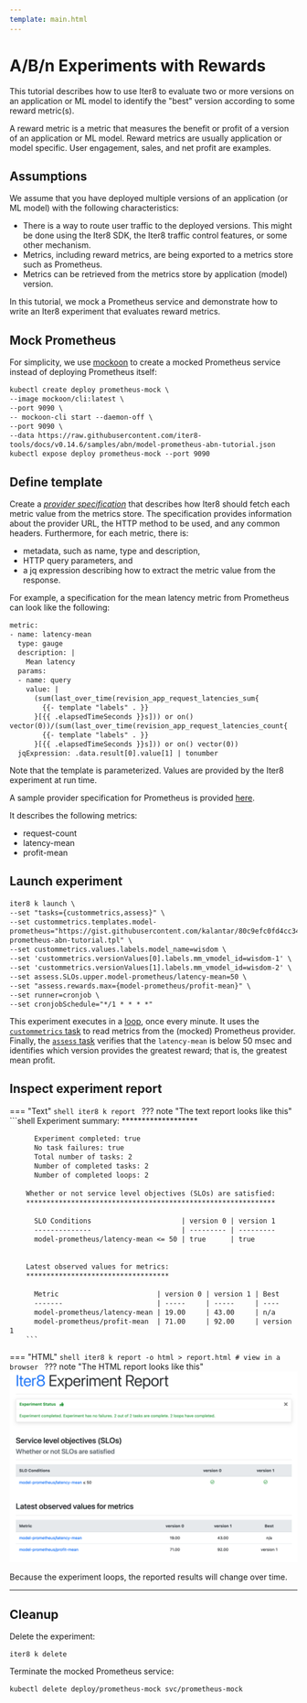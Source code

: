 ```yaml
---
template: main.html
---
```


# A/B/n Experiments with Rewards

This tutorial describes how to use Iter8 to evaluate two or more versions on an application or ML model to identify the "best" version according to some reward metric(s).

A reward metric is a metric that measures the benefit or profit of a version of an application or ML model.  Reward metrics are usually application or model specific.  User engagement, sales, and net profit are examples.

## Assumptions

We assume that you have deployed multiple versions of an application (or ML model) with the following characteristics:

- There is a way to route user traffic to the deployed versions. This might be done using the Iter8 SDK, the Iter8 traffic control features, or some other mechanism.
- Metrics, including reward metrics, are being exported to a metrics store such as Prometheus.
- Metrics can be retrieved from the metrics store by application (model) version.

In this tutorial, we mock a Prometheus service and demonstrate how to write an Iter8 experiment that evaluates reward metrics.

## Mock Prometheus

For simplicity, we use [mockoon](https://mockoon.com/) to create a mocked Prometheus service instead of deploying Prometheus itself:

```shell
kubectl create deploy prometheus-mock \
--image mockoon/cli:latest \
--port 9090 \
-- mockoon-cli start --daemon-off \
--port 9090 \
--data https://raw.githubusercontent.com/iter8-tools/docs/v0.14.6/samples/abn/model-prometheus-abn-tutorial.json
kubectl expose deploy prometheus-mock --port 9090
```

## Define template

Create a [_provider specification_](../../user-guide/tasks/custommetrics.md#provider-spec) that describes how Iter8 should fetch each metric value from the metrics store. The specification provides information about the provider URL, the HTTP method to be used, and any common headers. Furthermore, for each metric, there is:
- metadata, such as name, type and description, 
- HTTP query parameters, and 
- a jq expression describing how to extract the metric value from the response.

For example, a specification for the mean latency metric from Prometheus can look like the following: 

```
metric:
- name: latency-mean
  type: gauge
  description: |
    Mean latency
  params:
  - name: query
    value: |
      (sum(last_over_time(revision_app_request_latencies_sum{
        {{- template "labels" . }}
      }[{{ .elapsedTimeSeconds }}s])) or on() vector(0))/(sum(last_over_time(revision_app_request_latencies_count{
        {{- template "labels" . }}
      }[{{ .elapsedTimeSeconds }}s])) or on() vector(0))
  jqExpression: .data.result[0].value[1] | tonumber
```

Note that the template is parameterized. Values are provided by the Iter8 experiment at run time.

A sample provider specification for Prometheus is provided [here](https://gist.githubusercontent.com/kalantar/80c9efc0fd4cc34572d893cc82bdc4d2/raw/f3629aa62cdc9fd7e39ee2b6b113a8bf7b6b4463/model-prometheus-abn-tutorial.tpl).

It describes the following metrics:

- request-count
- latency-mean
- profit-mean

## Launch experiment

```shell
iter8 k launch \
--set "tasks={custommetrics,assess}" \
--set custommetrics.templates.model-prometheus="https://gist.githubusercontent.com/kalantar/80c9efc0fd4cc34572d893cc82bdc4d2/raw/f3629aa62cdc9fd7e39ee2b6b113a8bf7b6b4463/model-prometheus-abn-tutorial.tpl" \
--set custommetrics.values.labels.model_name=wisdom \
--set 'custommetrics.versionValues[0].labels.mm_vmodel_id=wisdom-1' \
--set 'custommetrics.versionValues[1].labels.mm_vmodel_id=wisdom-2' \
--set assess.SLOs.upper.model-prometheus/latency-mean=50 \
--set "assess.rewards.max={model-prometheus/profit-mean}" \
--set runner=cronjob \
--set cronjobSchedule="*/1 * * * *"
```

This experiment executes in a [loop](../../user-guide/topics/parameters.md), once every minute. It uses the [`custommetrics` task](../../user-guide/tasks/custommetrics.md) to read metrics from the (mocked) Prometheus provider. Finally, the [`assess` task](../../user-guide/tasks/assess.md) verifies that the `latency-mean` is below 50 msec and identifies which version provides the greatest reward; that is, the greatest mean profit.

## Inspect experiment report

=== "Text"
    ```shell
    iter8 k report
    ```
    ??? note "The text report looks like this"
        ```shell
        Experiment summary:
        *******************

          Experiment completed: true
          No task failures: true
          Total number of tasks: 2
          Number of completed tasks: 2
          Number of completed loops: 2

        Whether or not service level objectives (SLOs) are satisfied:
        *************************************************************

          SLO Conditions                      | version 0 | version 1
          --------------                      | --------- | ---------
          model-prometheus/latency-mean <= 50 | true      | true


        Latest observed values for metrics:
        ***********************************

          Metric                        | version 0 | version 1 | Best
          -------                       | -----     | -----     | ----
          model-prometheus/latency-mean | 19.00     | 43.00     | n/a
          model-prometheus/profit-mean  | 71.00     | 92.00     | version 1
        ```

=== "HTML"
    ```shell
    iter8 k report -o html > report.html # view in a browser
    ```
    ??? note "The HTML report looks like this"
        ![HTML report](images/report.html.png)

Because the experiment loops, the reported results will change over time.

***

## Cleanup

Delete the experiment:

```shell
iter8 k delete
```

Terminate the mocked Prometheus service:

```shell
kubectl delete deploy/prometheus-mock svc/prometheus-mock
```
